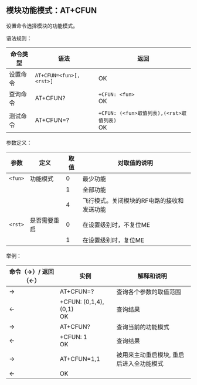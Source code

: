 ## 模块功能模式：AT+CFUN

设置命令选择模块的功能模式。

语法规则：

| 命令类型 | 语法                    | 返回                                            |
| -------- | ----------------------- | ----------------------------------------------- |
| 设置命令 | `AT+CFUN=<fun>[,<rst>]` | OK                                              |
| 查询命令 | AT+CFUN?                | `+CFUN: <fun>`<br> OK                           |
| 测试命令 | AT+CFUN=?               | `+CFUN: (<fun>取值列表),(<rst>取值列表)` <br>OK |

 

参数定义：

| 参数    | 定义         | 取值 | 对取值的说明                               |
| ------- | ------------ | ---- | ------------------------------------------ |
| `<fun>` | 功能模式     | 0    | 最少功能                                   |
|         |              | 1    | 全部功能                                   |
|         |              | 4    | 飞行模式。关闭模块的RF电路的接收和发送功能 |
| `<rst>` | 是否需要重启 | 0    | 在设置<fun>级别时，不复位ME                |
|         |              | 1    | 在设置<fun>级别时，复位ME                  |

 

举例：

| 命令（→）/  返回（←） | 实例                        | 解释和说明                               |
| --------------------- | --------------------------- | ---------------------------------------- |
| →                     | AT+CFUN=?                   | 查询各个参数的取值范围                   |
| ←                     | +CFUN: (0,1,4),(0,1) <br>OK | 查询结果                                 |
| →                     | AT+CFUN?                    | 查询当前的功能模式                       |
| ←                     | +CFUN: 1 <br>OK             | 查询结果                                 |
| →                     | AT+CFUN=1,1                 | 被用来主动重启模块, 重启后进入全功能模式 |
| ←                     | OK                          |                                          |
